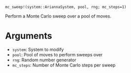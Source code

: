 ```
mc_sweep!(system::AriannaSystem, pool, rng; mc_steps=1)
```

Perform a Monte Carlo sweep over a pool of moves.

# Arguments

  * `system`: System to modify
  * `pool`: Pool of moves to perform sweeps over
  * `rng`: Random number generator
  * `mc_steps`: Number of Monte Carlo steps per sweep
